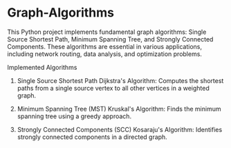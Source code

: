 # Graph-Algorithms
This Python project implements fundamental graph algorithms: Single Source Shortest Path, Minimum Spanning Tree, and Strongly Connected Components. These algorithms are essential in various applications, including network routing, data analysis, and optimization problems.

Implemented Algorithms
1. Single Source Shortest Path
Dijkstra's Algorithm: Computes the shortest paths from a single source vertex to all other vertices in a weighted graph.

2. Minimum Spanning Tree (MST)
Kruskal's Algorithm: Finds the minimum spanning tree using a greedy approach.

3. Strongly Connected Components (SCC)
Kosaraju's Algorithm: Identifies strongly connected components in a directed graph.
